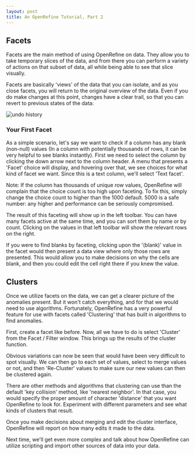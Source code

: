 ```yaml
---
layout: post
title: An OpenRefine Tutorial, Part 2
---
```


## Facets
Facets are the main method of using OpenRefine on data. They allow you to take temporary slices of the data, and from there you can perform a variety of actions on that subset of data, all while being able to see that slice visually.

Facets are basically 'views' of the data that you can isolate, and as you close facets, you will return to the original overview of the data. Even if you do make changes at this point, changes have a clear trail, so that you can revert to previous states of the data:  

![undo history](http://pushthings4ward.com/img/2013/02/google_refine_doppelte_zeilen_loeschen_07.png)

### Your First Facet
As a simple scenario, let's say we want to check if a column has any blank (non-null) values (In a column with potentially thousands of rows, it can be very helpful to see blanks instantly). First we need to select the column by clicking the down arrow next to the column header. A menu that presents a 'Facet' choice will display, and hovering over that, we see choices for what kind of facet we want. Since this is a text column, we'll select 'Text facet'.  

Note: If the column has thousands of unique row values, OpenRefine will complain that the choice count is too high upon faceting. To fix this, simply change the choice count to higher than the 1000 default. 5000 is a safe number: any higher and performance can be seriously compromised.  

The result of this faceting will show up in the left toolbar. You can have many facets active at the same time, and you can sort them by name or by count. Clicking on the values in that left toolbar will show the relevant rows on the right.  

If you were to find blanks by faceting, clicking upon the '(blank)' value in the facet would then present a data view where only those rows are presented. This would allow you to make decisions on why the cells are blank, and then you could edit the cell right there if you knew the value.  

## Clusters
Once we utilize facets on the data, we can get a clearer picture of the anomalies present. But it won't catch everything, and for that we would need to use algorithms. Fortunately, OpenRefine has a very powerful feature for use with facets called 'Clustering' that has built in algorithms to find anomalies.  

First, create a facet like before. Now, all we have to do is select 'Cluster' from the Facet / Filter window. This brings up the results of the cluster function.  

Obvious variations can now be seen that would have been very difficult to spot visually. We can then go to each set of values, select to merge values or not, and then 'Re-Cluster' values to make sure our new values can then be clustered again.  

There are other methods and algorithms that clustering can use than the default 'key collision' method, like 'nearest neighbor'. In that case, you would specify the proper amount of character 'distance' that you want OpenRefine to look for. Experiment with different parameters and see what kinds of clusters that result.  

Once you make decisions about merging and edit the cluster interface, OpenRefine will report on how many edits it made to the data.  

Next time, we'll get even more complex and talk about how OpenRefine can utilize scripting and import other sources of data into your data.  
